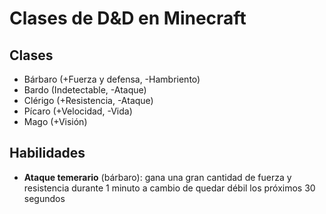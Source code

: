 
# Clases de D&D en Minecraft



## Clases

- Bárbaro (+Fuerza y defensa, -Hambriento) 
- Bardo (Indetectable, -Ataque)
- Clérigo (+Resistencia, -Ataque)
- Pícaro (+Velocidad, -Vida)
- Mago (+Visión)

## Habilidades    
- **Ataque temerario** (bárbaro): gana una gran cantidad de fuerza y resistencia durante 1 minuto a cambio de quedar débil los próximos 30 segundos
